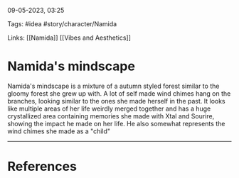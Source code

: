 09-05-2023, 03:25

Tags: #idea #story/character/Namida 

Links: [[Namida]] [[Vibes and Aesthetics]]

# Namida's mindscape



Namida's mindscape is a mixture of a autumn styled forest similar to the gloomy forest she grew up with. A lot of self made wind chimes hang on the branches, looking similar to the ones she made herself in the past. It looks like multiple areas of her life weirdly merged together and has a huge crystallized area containing memories she made with Xtal and Sourire, showing the impact he made on her life. He also somewhat represents the wind chimes she made as a "child"


---
# References